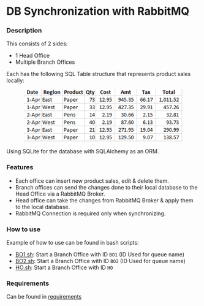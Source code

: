 # DB Synchronization with RabbitMQ

### Description

This consists of 2 sides:
* 1 Head Office
* Multiple Branch Offices

Each has the following SQL Table structure that represents product sales locally:

<p align="center">
    <img src="/Readme%20Images/table.png"><br/>
</p>

Using SQLite for the database with SQLAlchemy as an ORM.

### Features

* Each office can insert new product sales, edit & delete them.
* Branch offices can send the changes done to their local database to the Head Office via a RabbitMQ Broker.
* Head office can take the changes from RabbitMQ Broker & apply them to the local database.
* RabbitMQ Connection is required only when synchronizing.

### How to use

Example of how to use can be found in bash scripts:
* [BO1.sh](/BO1.sh): Start a Branch Office with ID `BO1` (ID Used for queue name)
* [BO2.sh](/BO2.sh): Start a Branch Office with ID `BO2` (ID Used for queue name)
* [HO.sh](/HO.sh): Start a Branch Office with ID `HO`

### Requirements

Can be found in [requirements](/requirements)

